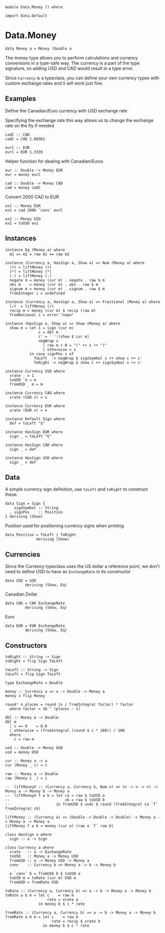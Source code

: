 ~~~~ {.sourceCode .literate .haskell}
module Data.Money () where
~~~~

~~~~ {.sourceCode .literate .haskell}
import Data.Default
~~~~

Data.Money
==========

~~~~ {.sourceCode .literate .haskell}
data Money a = Money !Double a
~~~~

The money type allows you to perform calculations and currency
conversions in a type-safe way. The currency is a part of the type
signature, so adding USD and CAD would result in a type error.

Since `Currency` is a typeclass, you can define your own currency types
with custom exchange rates and it will work just fine.

Examples
--------

Define the Canadian/Euro currency with USD exchange rate

Specifying the exchange rate this way allows us to change the exchange
rate on the fly if needed

~~~~ {.sourceCode .literate .haskell}
cadC :: CAD
cadC = CAD 1.00361
~~~~

~~~~ {.sourceCode .literate .haskell}
eurC :: EUR
eurC = EUR 1.3339
~~~~

Helper function for dealing with Canadian/Euros

~~~~ {.sourceCode .literate .haskell}
eur :: Double -> Money EUR
eur = money eurC
~~~~

~~~~ {.sourceCode .literate .haskell}
cad :: Double -> Money CAD
cad = money cadC
~~~~

Convert 2000 CAD to EUR

~~~~ {.sourceCode .literate .haskell}
ex1 :: Money EUR
ex1 = cad 2000 `conv` eurC
~~~~

~~~~ {.sourceCode .literate .haskell}
ex2 :: Money USD
ex2 = toUSD ex1
~~~~

Instances
---------

~~~~ {.sourceCode .literate .haskell}
instance Eq (Money a) where
  m1 == m2 = raw m1 == raw m2
~~~~

~~~~ {.sourceCode .literate .haskell}
instance (Currency a, HasSign a, Show a) => Num (Money a) where
  (+) = liftMoney (+)
  (*) = liftMoney (*)
  (-) = liftMoney (-)
  negate m = money (cur m) . negate . raw $ m
  abs m    = money (cur m) . abs . raw $ m
  signum m = money (cur m) . signum . raw $ m
  fromInteger i = undefined
~~~~

~~~~ {.sourceCode .literate .haskell}
instance (Currency a, HasSign a, Show a) => Fractional (Money a) where
  (/)  = liftMoney (/)
  recip m = money (cur m) $ recip (raw m)
  fromRational i = error "nope"
~~~~

~~~~ {.sourceCode .literate .haskell}
instance (HasSign a, Show a) => Show (Money a) where
  show m = let s = sign (cur m)
               c = dbl m
               c' = ' ':(show $ cur m)
               negWrap s
                 | raw m < 0 = "(" ++ s ++ ")"
                 | otherwise = s
           in case signPos s of
             ToLeft  -> negWrap $ signSymbol s ++ show c ++ c'
             ToRight -> negWrap $ show c ++ signSymbol s ++ c'
~~~~

~~~~ {.sourceCode .literate .haskell}
instance Currency USD where
  xrate _ = 1
  toUSD  m = m
  fromUSD _ m = m
~~~~

~~~~ {.sourceCode .literate .haskell}
instance Currency CAD where
  xrate (CAD x) = x
~~~~

~~~~ {.sourceCode .literate .haskell}
instance Currency EUR where
  xrate (EUR x) = x
~~~~

~~~~ {.sourceCode .literate .haskell}
instance Default Sign where
  def = toLeft "$"
~~~~

~~~~ {.sourceCode .literate .haskell}
instance HasSign EUR where
  sign _ = toLeft "€"
~~~~

~~~~ {.sourceCode .literate .haskell}
instance HasSign CAD where
  sign _ = def
~~~~

~~~~ {.sourceCode .literate .haskell}
instance HasSign USD where
  sign _ = def
~~~~

Data
----

A simple currency sign definition, use `toLeft` and `toRight` to
construct these.

~~~~ {.sourceCode .literate .haskell}
data Sign = Sign {
    signSymbol :: String
  , signPos    :: Position
} deriving (Show)
~~~~

Position used for positioning currency signs when printing

~~~~ {.sourceCode .literate .haskell}
data Position = ToLeft | ToRight
              deriving (Show)
~~~~

Currencies
----------

Since the Currency typeclass uses the US dollar a reference point, we
don't need to define USD to have an `ExchangeRate` in its constructor

~~~~ {.sourceCode .literate .haskell}
data USD = USD
         deriving (Show, Eq)
~~~~

Canadian Dollar

~~~~ {.sourceCode .literate .haskell}
data CAD = CAD ExchangeRate
         deriving (Show, Eq)
~~~~

Euro

~~~~ {.sourceCode .literate .haskell}
data EUR = EUR ExchangeRate
         deriving (Show, Eq)
~~~~

Constructors
------------

~~~~ {.sourceCode .literate .haskell}
toRight :: String -> Sign
toRight = flip Sign ToLeft
~~~~

~~~~ {.sourceCode .literate .haskell}
toLeft :: String -> Sign
toLeft = flip Sign ToLeft
~~~~

~~~~ {.sourceCode .literate .haskell}
type ExchangeRate = Double
~~~~

~~~~ {.sourceCode .literate .haskell}
money :: Currency a => a -> Double -> Money a
money = flip Money
~~~~

~~~~ {.sourceCode .literate .haskell}
round' n places = round (n / fromIntegral factor) * factor
  where factor = 10 ^ (places - 1)
~~~~

~~~~ {.sourceCode .literate .haskell}
dbl :: Money a -> Double
dbl m
  | c == 0    = 0.0
  | otherwise = (fromIntegral (round $ c * 100)) / 100
  where
    c = raw m
~~~~

~~~~ {.sourceCode .literate .haskell}
usd :: Double -> Money USD
usd = money USD
~~~~

~~~~ {.sourceCode .literate .haskell}
cur :: Money a -> a
cur (Money _ c) = c
~~~~

~~~~ {.sourceCode .literate .haskell}
raw :: Money a -> Double
raw (Money i _) = i
~~~~

~~~~ {.sourceCode .literate .haskell}
--  liftMoneyX :: (Currency a, Currency b, Num n) => (n -> n -> n) -> Money a -> Money b -> Money a
--  liftMoneyX f a b = let ca = raw $ toUSD a
--                         cb = raw $ toUSD b
--                     in fromUSD $ usdc $ round (fromIntegral ca `f` fromIntegral cb)
~~~~

~~~~ {.sourceCode .literate .haskell}
liftMoney :: (Currency a) => (Double -> Double -> Double) -> Money a -> Money a -> Money a
liftMoney f a b = money (cur a) (raw a `f` raw b)
~~~~

~~~~ {.sourceCode .literate .haskell}
class HasSign a where
  sign :: a -> Sign
~~~~

~~~~ {.sourceCode .literate .haskell}
class Currency a where
  xrate   :: a -> ExchangeRate
  toUSD   :: Money a -> Money USD
  fromUSD :: a -> Money USD -> Money a
  conv    :: Currency b => Money a -> b -> Money b
~~~~

~~~~ {.sourceCode .literate .haskell}
  a `conv` b = fromUSD b $ toUSD a
  toUSD m = toRate (cur m) USD m
  fromUSD = fromRate USD
~~~~

~~~~ {.sourceCode .literate .haskell}
toRate :: (Currency a, Currency b) => a -> b -> Money a -> Money b
toRate a b m = let c    = raw m
                   rate = xrate a
               in money b $ c * rate
~~~~

~~~~ {.sourceCode .literate .haskell}
fromRate :: (Currency a, Currency b) => a -> b -> Money a -> Money b
fromRate a b m = let c    = raw m
                     rate = recip $ xrate b
                 in money b $ c * rate
~~~~
